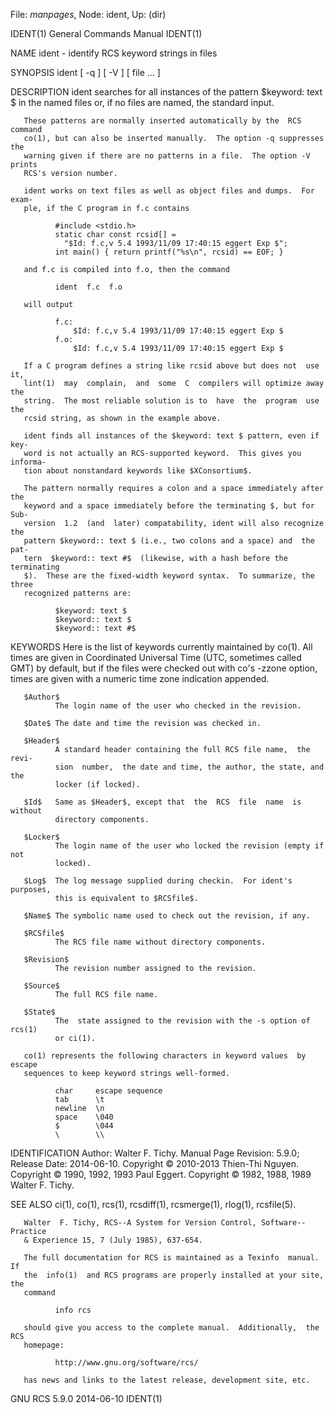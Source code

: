 File: *manpages*,  Node: ident,  Up: (dir)

IDENT(1)                    General Commands Manual                   IDENT(1)



NAME
       ident - identify RCS keyword strings in files

SYNOPSIS
       ident [ -q ] [ -V ] [ file ... ]

DESCRIPTION
       ident searches for all instances of the pattern $keyword: text $ in the
       named files or, if no files are named, the standard input.

       These patterns are normally inserted automatically by the  RCS  command
       co(1), but can also be inserted manually.  The option -q suppresses the
       warning given if there are no patterns in a file.  The option -V prints
       RCS's version number.

       ident works on text files as well as object files and dumps.  For exam‐
       ple, if the C program in f.c contains

              #include <stdio.h>
              static char const rcsid[] =
                "$Id: f.c,v 5.4 1993/11/09 17:40:15 eggert Exp $";
              int main() { return printf("%s\n", rcsid) == EOF; }

       and f.c is compiled into f.o, then the command

              ident  f.c  f.o

       will output

              f.c:
                  $Id: f.c,v 5.4 1993/11/09 17:40:15 eggert Exp $
              f.o:
                  $Id: f.c,v 5.4 1993/11/09 17:40:15 eggert Exp $

       If a C program defines a string like rcsid above but does not  use  it,
       lint(1)  may  complain,  and  some  C  compilers will optimize away the
       string.  The most reliable solution is to  have  the  program  use  the
       rcsid string, as shown in the example above.

       ident finds all instances of the $keyword: text $ pattern, even if key‐
       word is not actually an RCS-supported keyword.  This gives you informa‐
       tion about nonstandard keywords like $XConsortium$.

       The pattern normally requires a colon and a space immediately after the
       keyword and a space immediately before the terminating $, but for  Sub‐
       version  1.2  (and  later) compatability, ident will also recognize the
       pattern $keyword:: text $ (i.e., two colons and a space) and  the  pat‐
       tern  $keyword:: text #$  (likewise, with a hash before the terminating
       $).  These are the fixed-width keyword syntax.  To summarize, the three
       recognized patterns are:

              $keyword: text $
              $keyword:: text $
              $keyword:: text #$

KEYWORDS
       Here  is the list of keywords currently maintained by co(1).  All times
       are given in Coordinated Universal Time (UTC, sometimes called GMT)  by
       default,  but  if  the  files were checked out with co's -zzone option,
       times are given with a numeric time zone indication appended.

       $Author$
              The login name of the user who checked in the revision.

       $Date$ The date and time the revision was checked in.

       $Header$
              A standard header containing the full RCS file name,  the  revi‐
              sion  number,  the date and time, the author, the state, and the
              locker (if locked).

       $Id$   Same as $Header$, except that  the  RCS  file  name  is  without
              directory components.

       $Locker$
              The login name of the user who locked the revision (empty if not
              locked).

       $Log$  The log message supplied during checkin.  For ident's  purposes,
              this is equivalent to $RCSfile$.

       $Name$ The symbolic name used to check out the revision, if any.

       $RCSfile$
              The RCS file name without directory components.

       $Revision$
              The revision number assigned to the revision.

       $Source$
              The full RCS file name.

       $State$
              The  state assigned to the revision with the -s option of rcs(1)
              or ci(1).

       co(1) represents the following characters in keyword values  by  escape
       sequences to keep keyword strings well-formed.

              char     escape sequence
              tab      \t
              newline  \n
              space    \040
              $        \044
              \        \\

IDENTIFICATION
       Author: Walter F. Tichy.
       Manual Page Revision: 5.9.0; Release Date: 2014-06-10.
       Copyright © 2010-2013 Thien-Thi Nguyen.
       Copyright © 1990, 1992, 1993 Paul Eggert.
       Copyright © 1982, 1988, 1989 Walter F. Tichy.

SEE ALSO
       ci(1), co(1), rcs(1), rcsdiff(1), rcsmerge(1), rlog(1), rcsfile(5).

       Walter  F. Tichy, RCS--A System for Version Control, Software--Practice
       & Experience 15, 7 (July 1985), 637-654.

       The full documentation for RCS is maintained as a Texinfo  manual.   If
       the  info(1)  and RCS programs are properly installed at your site, the
       command

              info rcs

       should give you access to the complete manual.  Additionally,  the  RCS
       homepage:

              http://www.gnu.org/software/rcs/

       has news and links to the latest release, development site, etc.



GNU RCS 5.9.0                     2014-06-10                          IDENT(1)
